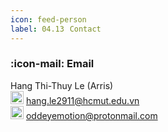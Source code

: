 ```yaml
---
icon: feed-person
label: 04.13⠀Contact
---
```


### :icon-mail: Email
Hang Thi-Thuy Le (Arris)\
<a title=""><img width="21" src="https://flagdownload.com/wp-content/uploads/Flag_of_Vietnam-4096x2731.png"></a> hang.le2911@hcmut.edu.vn\
<a title=""><img width="21" src="https://media.istockphoto.com/id/500425531/vector/flag-of-united-kingdom.jpg?s=612x612&w=0&k=20&c=s1FXadZm6OdXeUHFdnLjBq89zZTNml66DY8xyAU9ygk="></a> oddeyemotion@protonmail.com